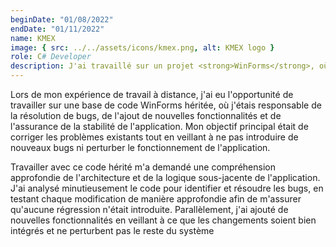 ```yaml
---
beginDate: "01/08/2022"
endDate: "01/11/2022"
name: KMEX
image: { src: ../../assets/icons/kmex.png, alt: KMEX logo }
role: C# Developer
description: J'ai travaillé sur un projet <strong>WinForms</strong>, où j'ai corriger des <strong>bugs</strong> liées au use after free, ajouter de <strong>nouvelles fonctionnalités</strong>. J'ai analysé en profondeur l'architecture du code pour identifier et résoudre les problèmes tout en évitant toute régression
---
```


Lors de mon expérience de travail à distance, j'ai eu l'opportunité de travailler sur une base de code WinForms héritée, où j'étais responsable de la résolution de bugs, de l'ajout de nouvelles fonctionnalités et de l'assurance de la stabilité de l'application. Mon objectif principal était de corriger les problèmes existants tout en veillant à ne pas introduire de nouveaux bugs ni perturber le fonctionnement de l'application.

Travailler avec ce code hérité m'a demandé une compréhension approfondie de l'architecture et de la logique sous-jacente de l'application. J'ai analysé minutieusement le code pour identifier et résoudre les bugs, en testant chaque modification de manière approfondie afin de m'assurer qu'aucune régression n'était introduite. Parallèlement, j'ai ajouté de nouvelles fonctionnalités en veillant à ce que les changements soient bien intégrés et ne perturbent pas le reste du système
